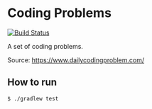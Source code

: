 # Coding Problems

[![Build Status](https://travis-ci.org/aramirez-es/daily-coding-problems.svg?branch=master)](https://travis-ci.org/aramirez-es/daily-coding-problems)

A set of coding problems.

Source: https://www.dailycodingproblem.com/

## How to run

```bash
$ ./gradlew test
```
